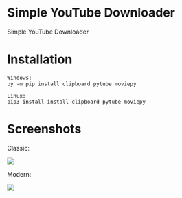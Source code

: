 # Simple YouTube Downloader
Simple YouTube Downloader

# Installation

```
Windows:
py -m pip install clipboard pytube moviepy

Linux:
pip3 install install clipboard pytube moviepy
```

# Screenshots
Classic:

![](https://funprogramming.eu/n8N3Ou.png)

Modern:

![](https://funprogramming.eu/8ZCoSH.png)

